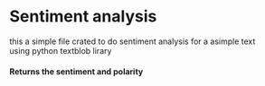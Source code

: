 # Sentiment analysis

this a simple file crated to do sentiment analysis for a asimple text<br>
using python textblob lirary<br>
#### Returns the sentiment  and polarity
